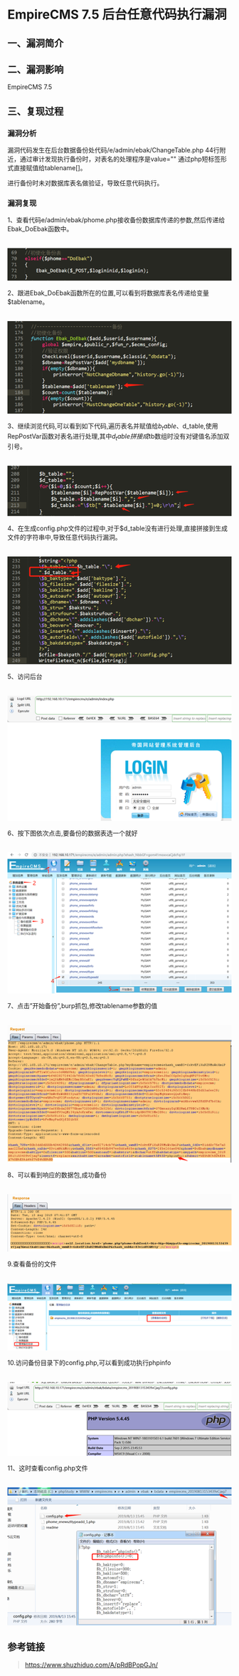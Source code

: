 EmpireCMS 7.5 后台任意代码执行漏洞
==================================

一、漏洞简介
------------

二、漏洞影响
------------

EmpireCMS 7.5

三、复现过程
------------

### 漏洞分析

漏洞代码发生在后台数据备份处代码/e/admin/ebak/ChangeTable.php
44行附近，通过审计发现执行备份时，对表名的处理程序是value=""
通过php短标签形式直接赋值给tablename\[\]。



进行备份时未对数据库表名做验证，导致任意代码执行。

### 漏洞复现

1、查看代码e/admin/ebak/phome.php接收备份数据库传递的参数,然后传递给Ebak_DoEbak函数中。

　　![img](.resource/EmpireCMS%207.5%20%E5%90%8E%E5%8F%B0%E4%BB%BB%E6%84%8F%E4%BB%A3%E7%A0%81%E6%89%A7%E8%A1%8C%E6%BC%8F%E6%B4%9E/media/L3Byb3h5L2h0dHBzL2ltZzIwMTguY25ibG9ncy5jb20vYmxvZy8xNTkyMTE0LzIwMTkwOC8xNTkyMTE0LTIwMTkwODE3MTgyMDQ4NDAzLTEwOTc2NDUxNjgucG5n.jpg)

2、跟进Ebak_DoEbak函数所在的位置,可以看到将数据库表名传递给变量$tablename。

　　![img](.resource/EmpireCMS%207.5%20%E5%90%8E%E5%8F%B0%E4%BB%BB%E6%84%8F%E4%BB%A3%E7%A0%81%E6%89%A7%E8%A1%8C%E6%BC%8F%E6%B4%9E/media/L3Byb3h5L2h0dHBzL2ltZzIwMTguY25ibG9ncy5jb20vYmxvZy8xNTkyMTE0LzIwMTkwOC8xNTkyMTE0LTIwMTkwODE3MTgyMTA0NjY0LTc4NzI3NjExLnBuZw==.jpg)

3、继续浏览代码,可以看到如下代码,遍历表名并赋值给$b_table、$d_table,使用RepPostVar函数对表名进行处理,其中$d_table拼接成$tb数组时没有对键值名添加双引号。

　　![img](.resource/EmpireCMS%207.5%20%E5%90%8E%E5%8F%B0%E4%BB%BB%E6%84%8F%E4%BB%A3%E7%A0%81%E6%89%A7%E8%A1%8C%E6%BC%8F%E6%B4%9E/media/L3Byb3h5L2h0dHBzL2ltZzIwMTguY25ibG9ncy5jb20vYmxvZy8xNTkyMTE0LzIwMTkwOC8xNTkyMTE0LTIwMTkwODE3MTgyMTE4MDYxLTEzNDU5NDk4MTkucG5n.jpg)

4、在生成config.php文件的过程中,对于$d_table没有进行处理,直接拼接到生成文件的字符串中,导致任意代码执行漏洞。

　　![img](.resource/EmpireCMS%207.5%20%E5%90%8E%E5%8F%B0%E4%BB%BB%E6%84%8F%E4%BB%A3%E7%A0%81%E6%89%A7%E8%A1%8C%E6%BC%8F%E6%B4%9E/media/L3Byb3h5L2h0dHBzL2ltZzIwMTguY25ibG9ncy5jb20vYmxvZy8xNTkyMTE0LzIwMTkwOC8xNTkyMTE0LTIwMTkwODE3MTgyMTMyOTAyLTQyOTc5MDE1My5wbmc=.jpg)

5、访问后台

　　![img](.resource/EmpireCMS%207.5%20%E5%90%8E%E5%8F%B0%E4%BB%BB%E6%84%8F%E4%BB%A3%E7%A0%81%E6%89%A7%E8%A1%8C%E6%BC%8F%E6%B4%9E/media/L3Byb3h5L2h0dHBzL2ltZzIwMTguY25ibG9ncy5jb20vYmxvZy8xNTkyMTE0LzIwMTkwOC8xNTkyMTE0LTIwMTkwODE3MTgyMTQ3MDkzLTI4NjM3MzI2Ny5wbmc=.jpg)

6、按下图依次点击,要备份的数据表选一个就好

　　![img](.resource/EmpireCMS%207.5%20%E5%90%8E%E5%8F%B0%E4%BB%BB%E6%84%8F%E4%BB%A3%E7%A0%81%E6%89%A7%E8%A1%8C%E6%BC%8F%E6%B4%9E/media/L3Byb3h5L2h0dHBzL2ltZzIwMTguY25ibG9ncy5jb20vYmxvZy8xNTkyMTE0LzIwMTkwOC8xNTkyMTE0LTIwMTkwODE3MTgyMjAzNTI5LTE4MjE1MjI1NTUucG5n.jpg)

7、点击”开始备份”,burp抓包,修改tablename参数的值

　　![img](.resource/EmpireCMS%207.5%20%E5%90%8E%E5%8F%B0%E4%BB%BB%E6%84%8F%E4%BB%A3%E7%A0%81%E6%89%A7%E8%A1%8C%E6%BC%8F%E6%B4%9E/media/L3Byb3h5L2h0dHBzL2ltZzIwMTguY25ibG9ncy5jb20vYmxvZy8xNTkyMTE0LzIwMTkwOC8xNTkyMTE0LTIwMTkwODE3MTgyMjE3MzQwLTM3OTI5NDcxMC5wbmc=.jpg)

8、可以看到响应的数据包,成功备份

　　![img](.resource/EmpireCMS%207.5%20%E5%90%8E%E5%8F%B0%E4%BB%BB%E6%84%8F%E4%BB%A3%E7%A0%81%E6%89%A7%E8%A1%8C%E6%BC%8F%E6%B4%9E/media/L3Byb3h5L2h0dHBzL2ltZzIwMTguY25ibG9ncy5jb20vYmxvZy8xNTkyMTE0LzIwMTkwOC8xNTkyMTE0LTIwMTkwODE3MTgyMjMxOTk0LTExMzYzNTUzOTEucG5n.jpg)

9.查看备份的文件

　　![img](.resource/EmpireCMS%207.5%20%E5%90%8E%E5%8F%B0%E4%BB%BB%E6%84%8F%E4%BB%A3%E7%A0%81%E6%89%A7%E8%A1%8C%E6%BC%8F%E6%B4%9E/media/L3Byb3h5L2h0dHBzL2ltZzIwMTguY25ibG9ncy5jb20vYmxvZy8xNTkyMTE0LzIwMTkwOC8xNTkyMTE0LTIwMTkwODE3MTgyMjQ4NjE3LTU5NTExNDE1OS5wbmc=.jpg)

10.访问备份目录下的config.php,可以看到成功执行phpinfo

　　![img](.resource/EmpireCMS%207.5%20%E5%90%8E%E5%8F%B0%E4%BB%BB%E6%84%8F%E4%BB%A3%E7%A0%81%E6%89%A7%E8%A1%8C%E6%BC%8F%E6%B4%9E/media/L3Byb3h5L2h0dHBzL2ltZzIwMTguY25ibG9ncy5jb20vYmxvZy8xNTkyMTE0LzIwMTkwOC8xNTkyMTE0LTIwMTkwODE3MTgyMzAzOTUwLTg2NTc1OTUzMS5wbmc=.jpg)

11、这时查看config.php文件

　　![img](.resource/EmpireCMS%207.5%20%E5%90%8E%E5%8F%B0%E4%BB%BB%E6%84%8F%E4%BB%A3%E7%A0%81%E6%89%A7%E8%A1%8C%E6%BC%8F%E6%B4%9E/media/L3Byb3h5L2h0dHBzL2ltZzIwMTguY25ibG9ncy5jb20vYmxvZy8xNTkyMTE0LzIwMTkwOC8xNTkyMTE0LTIwMTkwODE3MTgyMzE3OTc0LTIwMDgwNDcxNzIucG5n.jpg)

参考链接
--------

> https://www.shuzhiduo.com/A/pRdBPopGJn/
